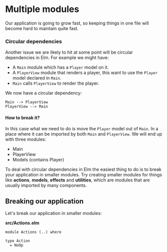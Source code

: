 # Multiple modules

Our application is going to grow fast, so keeping things in one file will become hard to maintain quite fast. 

### Circular dependencies

Another issue we are likely to hit at some point will be circular dependencies in Elm. For example we might have:

- A `Main` module which has a `Player` model on it.
- A `PlayerView` module that renders a player, this want to use the `Player` model declared in `Main`.
- `Main` calls `PlayerView` to render the player.

We now have a circular dependency:

```
Main --> PlayerView
PlayerView --> Main
```

#### How to break it?

In this case what we need to do is move the `Player` model out of `Main`. In a place where it can be imported by both `Main` and `PlayerView`. We will end up with three modules:

- Main
- PlayerView
- Models (contains Player)

To deal with circular dependencies in Elm the easiest thing to do is to break your application in smaller modules. Try creating smaller modules for things like __actions__, __models__, __effects__ and __utilities__, which are modules that are usually imported by many components.

## Breaking our application

Let's break our application in smaller modules:

__src/Actions.elm__

```
module Actions (..) where

type Action
  = NoOp
```

